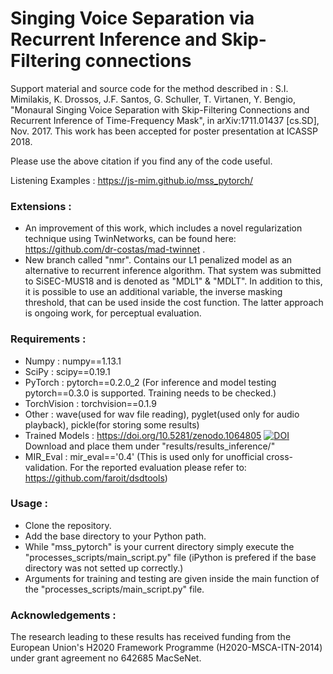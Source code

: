 # Singing Voice Separation via Recurrent Inference and Skip-Filtering connections

Support material and source code for the method described in : S.I. Mimilakis, K. Drossos, J.F. Santos, G. Schuller, T. Virtanen, Y. Bengio, "Monaural Singing Voice Separation with Skip-Filtering Connections and Recurrent Inference of Time-Frequency Mask", in arXiv:1711.01437 [cs.SD], Nov. 2017.
This work has been accepted for poster presentation at ICASSP 2018.

Please use the above citation if you find any of the code useful.

Listening Examples :  https://js-mim.github.io/mss_pytorch/

### Extensions     :
- An improvement of this work, which includes a novel regularization technique using TwinNetworks, can be found here: https://github.com/dr-costas/mad-twinnet .
- New branch called "nmr". Contains our L1 penalized model as an alternative to recurrent inference algorithm. That system was submitted to SiSEC-MUS18 and is denoted as "MDL1" & "MDLT". In addition to this, it is possible to use an additional variable, the inverse masking threshold, that can be used inside the cost function. The latter approach is ongoing work, for perceptual evaluation.


### Requirements   :
- Numpy            :  numpy==1.13.1
- SciPy            :  scipy==0.19.1
- PyTorch          :  pytorch==0.2.0_2  (For inference and model testing pytorch==0.3.0 is supported. Training needs to be checked.)
- TorchVision      :  torchvision==0.1.9
- Other            :  wave(used for wav file reading), pyglet(used only for audio playback), pickle(for storing some results)
- Trained Models   :  https://doi.org/10.5281/zenodo.1064805 [![DOI](https://zenodo.org/badge/DOI/10.5281/zenodo.1064805.svg)](https://doi.org/10.5281/zenodo.1064805)
					  Download and place them under "results/results_inference/"
- MIR_Eval         :  mir_eval=='0.4'  (This is used only for unofficial cross-validation. For the reported evaluation please refer to: https://github.com/faroit/dsdtools)

### Usage          :
- Clone the repository.
- Add the base directory to your Python path.
- While "mss_pytorch" is your current directory simply execute the "processes_scripts/main_script.py" file (iPython is prefered if the base directory was not setted up correctly.)
- Arguments for training and testing are given inside the main function of the "processes_scripts/main_script.py" file.

### Acknowledgements :
The research leading to these results has received funding from the European Union's H2020 Framework Programme (H2020-MSCA-ITN-2014) under grant agreement no 642685 MacSeNet.
